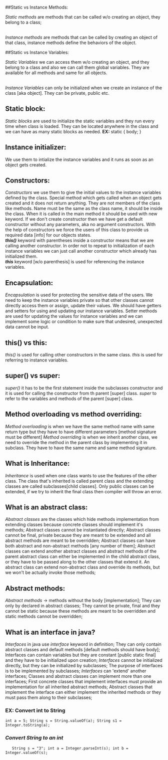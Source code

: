 ##Static vs Instance Methods:

_Static methods_ are methods that can be called w/o creating an object, 
they belong to a class;

<br />_Instance methods_ are methods that can be called by creating an 
object of that class, instance methods define the behaviors of the object.

##Static vs Instance Variables:

_Static Variables_ we can access them w/o creating an object, and they belong to a class
and also we can call them global variables. They are available for all methods and 
same for all objects.

<br />_Instance Variables_ can only be initialized when we create an instance of 
the class [aka object]. They can be private, public etc. 

## Static block:
_Static blocks_ are used to initialize the static variables and they run every time when
class is loaded. They can be located anywhere in the class and we can have as many static blocks 
as needed. 
**EX:** static {
                    body;
                }

## Instance initializer:
We use them to intialize the instance variables and it runs as soon as an object gets created.

## Constructors:
_Constructors_ we use them to give the initial values to the instance variables 
defined by the class. Special method which gets called when an object gets created and it 
does not return anything. They are not members of the class like methods. Name must be the 
same as the class name, it should be inside the class. When it is called in the main method
it should be used with new keyword. If we don't create constructor then we have get a default 
constructor without any parameters, aka no argument constructors. With the help of constructors
we force the users of this class to provide us required data [info] for our objects states.
<br/>**_this()_** keyword with parentheses inside a constructor means that we are calling
another constructor. In order not to repeat to initialization of each instance variables
we can just call another constructor which already has initialized them.
<br/>**_this_** keyword [w/o parenthesis] is used for referencing the instance variables.

## Encapsulation:
_Encapsulation_ is used for protecting the sensitive data of the users. We need to keep 
the instance variables private so that other classes cannot directly access them or assign,
update their values. We should have getters and setters for using and updating our instance 
variables. Setter methods are used for updating the values for instance variables and 
we can implement some logic or condition to make sure that undesired, unexpected data cannot 
be input.

## this() vs this:
_this()_ is used for calling other constructors in the same class. 
_this_ is used for referring to instance variables. 

## super() vs super:
_super()_ it has to be the first statement inside the subclasses constructor and it is used for calling the 
constructor from th parent [super] class.
_super_ to refer to the variables and methods of the parent [super] class.

## Method overloading vs method overriding:
_Method overloading_ is when we have the same method name with same return 
type but they have to have different parameters [method signature must be different]
_Method overriding_ is when we inherit another class, we need to override 
the method in the parent class by implementing it in subclass. They have to
have the same name and same method signature.

## What is Inheritance:
_Inheritance_ is used when one class wants to use the features of the other
class. The class that's inherited is called parent class and the extending classes
are called subclasses[child classes]. Only public classes can be extended, 
if we try to inherit the final class then compiler will throw an error.

## What is an abstract class:
_Abstract classes_ are the classes which hide methods implementation from extending classes because 
concrete classes should implement it's methods; 
Abstract classes cannot be instantiated directly;
Abstract classes cannot be final, private because they are meant to be extended and all abstract methods
are meant to be overridden;
Abstract classes can have both abstract and non-abstract methods [any number of them];
Abstract classes can extend another abstract classes and abstract methods of the parent 
abstract class can either be implemented in the child abstract class, or they have to be
passed along to the other classes that extend it.
An abstract class can extend non-abstract class and override its methods, but we won't be 
actually invoke those methods;

## Abstract methods:
_Abstract methods_ -> methods without the body [implementation];
They can only by declared in abstract classes;
They cannot be private, final and they cannot be static because these methods are meant to
be overridden and static methods cannot be overridden;

## What is an interface in java?
_Interfaces_ in java use _interface_ keyword in definition;
They can only contain abstract classes and default methods [default methods should have
body];
Interfaces can contain variables but they are constant [public static final] and they have
to be initialized upon creation;
_Interfaces_ cannot be initialized directly, but they can be initialized by subclasses;
The purpose of interfaces is to be implemented by subclasses;
_Interfaces_ can 'extend' another interfaces;
Classes and abstract classes can implement more than one interfaces;
First concrete classes that implement interfaces must provide an implementation for all
inherited abstract methods;
Abstract classes that implement the interface can either implement the inherited methods 
or they must pass them along to their subclasses;

### EX: Convert int to String
`int a = 5;
    String s = String.valueOf(a);
    String s1 = Integer.toString(a);
`
### _Convert String to an int_
`   String s = "3";
    int a = Integer.parseInt(s);
    int b = Integer.valueOf(s);`




